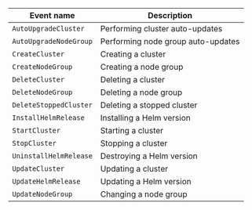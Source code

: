 | Event name | Description |
--- | ---
| `AutoUpgradeCluster` | Performing cluster auto-updates |
| `AutoUpgradeNodeGroup` | Performing node group auto-updates |
| `CreateCluster` | Creating a cluster |
| `CreateNodeGroup` | Creating a node group |
| `DeleteCluster` | Deleting a cluster |
| `DeleteNodeGroup` | Deleting a node group |
| `DeleteStoppedCluster` | Deleting a stopped cluster |
| `InstallHelmRelease` | Installing a Helm version |
| `StartCluster` | Starting a cluster |
| `StopCluster` | Stopping a cluster |
| `UninstallHelmRelease` | Destroying a Helm version |
| `UpdateCluster` | Updating a cluster |
| `UpdateHelmRelease` | Updating a Helm version |
| `UpdateNodeGroup` | Changing a node group |
